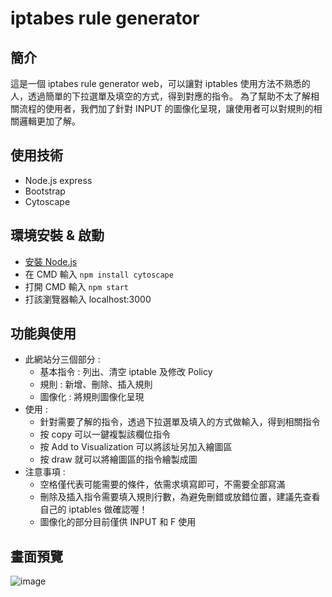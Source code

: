 # iptabes rule generator
## 簡介
這是一個 iptabes rule generator web，可以讓對 iptables 使用方法不熟悉的人，透過簡單的下拉選單及填空的方式，得到對應的指令。
為了幫助不太了解相關流程的使用者，我們加了針對 INPUT 的圖像化呈現，讓使用者可以對規則的相關邏輯更加了解。
## 使用技術
* Node.js express
* Bootstrap
* Cytoscape
## 環境安裝 & 啟動
* [安裝 Node.js](https://nodejs.org/zh-tw/download/)
* 在 CMD 輸入 `npm install cytoscape`
* 打開 CMD 輸入 `npm start`
* 打該瀏覽器輸入 localhost:3000
## 功能與使用
* 此網站分三個部分 : 
    * 基本指令 : 列出、清空 iptable 及修改 Policy
    * 規則 : 新增、刪除、插入規則
    * 圖像化 : 將規則圖像化呈現
* 使用 : 
    * 針對需要了解的指令，透過下拉選單及填入的方式做輸入，得到相關指令
    * 按 copy 可以一鍵複製該欄位指令
    * 按 Add to Visualization 可以將該址另加入繪圖區
    * 按 draw 就可以將繪圖區的指令繪製成圖 
* 注意事項 :     
    * 空格僅代表可能需要的條件，依需求填寫即可，不需要全部寫滿
    * 刪除及插入指令需要填入規則行數，為避免刪錯或放錯位置，建議先查看自己的 iptables 做確認喔！
    * 圖像化的部分目前僅供 INPUT 和 F 使用
## 畫面預覽
![image](https://user-images.githubusercontent.com/40049920/123203732-5f85ba00-d4e9-11eb-84cd-529fe1ce3237.png)

